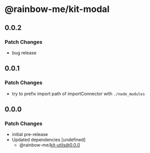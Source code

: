 # @rainbow-me/kit-modal

## 0.0.2

### Patch Changes

- bug release

## 0.0.1

### Patch Changes

- try to prefix import path of importConnector with `./node_modules`

## 0.0.0

### Patch Changes

- initial pre-release
- Updated dependencies [undefined]
  - @rainbow-me/kit-utils@0.0.0
